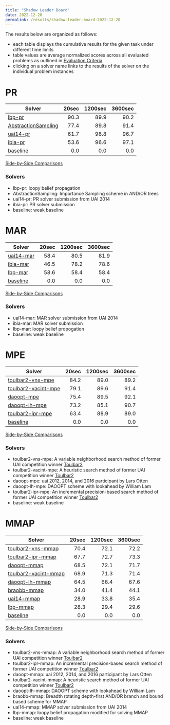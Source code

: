 ```yaml
---
title: "Shadow Leader Board"
date: 2022-12-20
permalink: /results/shadow-leader-board-2022-12-20
---
```




The results below are organized as follows:
- each table displays the cumulative results for the given task under different time limits
- table values are average normalized scores across all evaluated problems as outlined in [Evaluation Criteria](https://uaicompetition.github.io/uci-2022/results/evaluation-criteria/)
- clicking on a solver name links to the results of the solver on the individual problem instances 


# PR

|                               Solver                               | 20sec | 1200sec | 3600sec |
| ------------------------------------------------------------------ | ----: | ------: | ------: |
| [lbp-pr](solver-scores/lbp-pr-scores.md)                           |  90.3 |    89.9 |    90.2 |
| [AbstractionSampling](solver-scores/AbstractionSampling-scores.md) |  77.4 |    89.8 |    91.4 |
| [uai14-pr](solver-scores/uai14-pr-scores.md)                       |  61.7 |    96.8 |    96.7 |
| [ibia-pr](solver-scores/ibia-pr-scores.md)                         |  53.6 |    96.6 |    97.1 |
| [baseline](solver-scores/baseline-scores.md)                       |   0.0 |     0.0 |     0.0 |

[Side-by-Side Comparisons](solver-scores/PR-scores-comparison.md)

### Solvers

- lbp-pr: loopy belief propagation
- AbstractionSampling: Importance Sampling scheme in AND/OR trees
- uai14-pr: PR solver submission from UAI 2014
- ibia-pr: PR solver submission
- baseline: weak baseline

# MAR

|                     Solver                     | 20sec | 1200sec | 3600sec |
| ---------------------------------------------- | ----: | ------: | ------: |
| [uai14-mar](solver-scores/uai14-mar-scores.md) |  58.4 |    80.5 |    81.9 |
| [ibia-mar](solver-scores/ibia-mar-scores.md)   |  46.5 |    78.2 |    78.6 |
| [lbp-mar](solver-scores/lbp-mar-scores.md)     |  58.6 |    58.4 |    58.4 |
| [baseline](solver-scores/baseline-scores.md)   |   0.0 |     0.0 |     0.0 |

[Side-by-Side Comparisons](solver-scores/MAR-scores-comparison.md)

### Solvers

- uai14-mar: MAR solver submission from UAI 2014
- ibia-mar: MAR solver submission
- lbp-mar: loopy belief propogation
- baseline: weak baseline

# MPE

|                               Solver                               | 20sec | 1200sec | 3600sec |
| ------------------------------------------------------------------ | ----: | ------: | ------: |
| [toulbar2-vns-mpe](solver-scores/toulbar2-vns-mpe-scores.md)       |  84.2 |    89.0 |    89.2 |
| [toulbar2-vacint-mpe](solver-scores/toulbar2-vacint-mpe-scores.md) |  79.1 |    89.6 |    91.4 |
| [daoopt-mpe](solver-scores/daoopt-mpe-scores.md)                   |  75.4 |    89.5 |    92.1 |
| [daoopt-lh-mpe](solver-scores/daoopt-lh-mpe-scores.md)             |  73.2 |    85.1 |    90.7 |
| [toulbar2-ipr-mpe](solver-scores/toulbar2-ipr-mpe-scores.md)       |  63.4 |    88.9 |    89.0 |
| [baseline](solver-scores/baseline-scores.md)                       |   0.0 |     0.0 |     0.0 |

[Side-by-Side Comparisons](solver-scores/MPE-scores-comparison.md)

### Solvers

- toulbar2-vns-mpe: A variable neighborhood search method of former UAI competition winner [Toulbar2](https://github.com/toulbar2/toulbar2)
- toulbar2-vacint-mpe: A heuristic search method of former UAI competition winner [Toulbar2](https://github.com/toulbar2/toulbar2)
- daoopt-mpe: uai 2012, 2014, and 2016 participant by Lars Otten
- daoopt-lh-mpe: DAOOPT scheme with lookahead by William Lam
- toulbar2-ipr-mpe: An incremental precision-based search method of former UAI competition winner [Toulbar2](https://github.com/toulbar2/toulbar2)
- baseline: weak baseline

# MMAP

|                                Solver                                | 20sec | 1200sec | 3600sec |
| -------------------------------------------------------------------- | ----: | ------: | ------: |
| [toulbar2-vns-mmap](solver-scores/toulbar2-vns-mmap-scores.md)       |  70.4 |    72.1 |    72.2 |
| [toulbar2-ipr-mmap](solver-scores/toulbar2-ipr-mmap-scores.md)       |  67.7 |    72.7 |    73.3 |
| [daoopt-mmap](solver-scores/daoopt-mmap-scores.md)                   |  68.5 |    72.1 |    71.7 |
| [toulbar2-vacint-mmap](solver-scores/toulbar2-vacint-mmap-scores.md) |  68.9 |    71.3 |    71.4 |
| [daoopt-lh-mmap](solver-scores/daoopt-lh-mmap-scores.md)             |  64.5 |    66.4 |    67.6 |
| [braobb-mmap](solver-scores/braobb-mmap-scores.md)                   |  34.0 |    41.4 |    44.1 |
| [uai14-mmap](solver-scores/uai14-mmap-scores.md)                     |  28.9 |    33.8 |    35.4 |
| [lbp-mmap](solver-scores/lbp-mmap-scores.md)                         |  28.3 |    29.4 |    29.6 |
| [baseline](solver-scores/baseline-scores.md)                         |   0.0 |     0.0 |     0.0 |

[Side-by-Side Comparisons](solver-scores/MMAP-scores-comparison.md)

### Solvers

- toulbar2-vns-mmap: A variable neighborhood search method of former UAI competition winner [Toulbar2](https://github.com/toulbar2/toulbar2)
- toulbar2-ipr-mmap: An incremental precision-based search method of former UAI competition winner [Toulbar2](https://github.com/toulbar2/toulbar2)
- daoopt-mmap: uai 2012, 2014, and 2016 participant by Lars Otten
- toulbar2-vacint-mmap: A heuristic search method of former UAI competition winner [Toulbar2](https://github.com/toulbar2/toulbar2)
- daoopt-lh-mmap: DAOOPT scheme with lookahead by William Lam
- braobb-mmap: Breadth rotating depth-first AND/OR branch and bound based scheme for MMAP
- uai14-mmap: MMAP solver submission from UAI 2014
- lbp-mmap: loopy belief propagation modified for solving MMAP
- baseline: weak baseline

